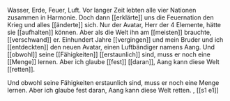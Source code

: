 Wasser, Erde, Feuer, Luft. Vor langer Zeit lebten alle vier Nationen zusammen in Harmonie. 
Doch dann [[erklärte]] uns die Feuernation den Krieg und alles [[änderte]] sich. 
Nur der Avatar, Herr der 4 Elemente, hätte sie [[aufhalten]] können. 
Aber als die Welt ihn am [[meisten]] brauchte, [[verschwand]] er. 
Einhundert Jahre [[vergingen]] und mein Bruder und ich [[entdeckten]] den neuen Avatar, einen Luftbändiger namens Aang. 
Und [[obwohl]] seine [[Fähigkeiten]] [[erstaunlich]] sind, muss er noch eine [[Menge]] lernen. 
Aber ich glaube [[fest]] [[daran]], Aang kann diese Welt [[retten]].



Und obwohl seine Fähigkeiten erstaunlich sind, muss er noch eine Menge lernen. 
Aber ich glaube fest daran, Aang kann diese Welt retten.
, [[s1 e1]]